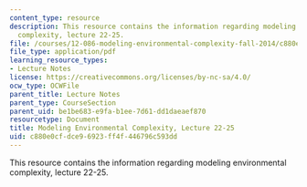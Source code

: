 ```yaml
---
content_type: resource
description: This resource contains the information regarding modeling environmental
  complexity, lecture 22-25.
file: /courses/12-086-modeling-environmental-complexity-fall-2014/c880e0cfdce96923ff4f446796c593dd_MIT12_086F14_kinetics.pdf
file_type: application/pdf
learning_resource_types:
- Lecture Notes
license: https://creativecommons.org/licenses/by-nc-sa/4.0/
ocw_type: OCWFile
parent_title: Lecture Notes
parent_type: CourseSection
parent_uid: be1be683-e9fa-b1ee-7d61-dd1daeaef870
resourcetype: Document
title: Modeling Environmental Complexity, Lecture 22-25
uid: c880e0cf-dce9-6923-ff4f-446796c593dd
---
```

This resource contains the information regarding modeling environmental complexity, lecture 22-25.